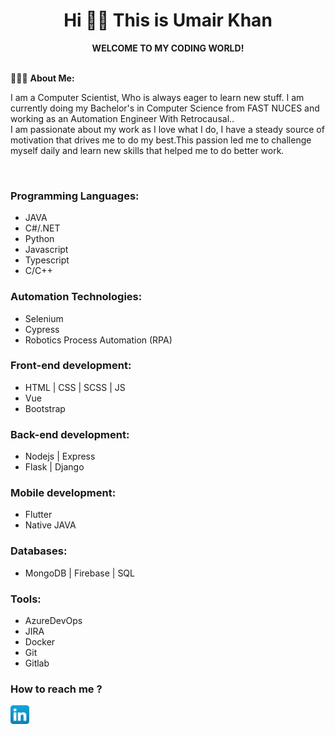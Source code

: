 # <div align="center">Hi 👋🏼 This is Umair Khan</div>
 <div align="center"><strong>WELCOME TO MY CODING WORLD!</strong></div>
<br>

👨🏽‍💻 **About Me:**
<p>I am a Computer Scientist, Who is always eager to learn new stuff. I am currently doing my Bachelor's in Computer Science from FAST NUCES and working as an Automation Engineer With Retrocausal..<br>
I am passionate about my work as I love what I do, I have a steady source of motivation that drives me to do my best.This passion led me to challenge myself daily and learn new skills that helped me to do better work. </p>
<br>

### Programming Languages:
- JAVA
- C#/.NET
- Python
- Javascript
- Typescript
- C/C++

### Automation Technologies:
- Selenium
- Cypress
- Robotics Process Automation (RPA)

### Front-end development:
- HTML | CSS | SCSS | JS
- Vue
- Bootstrap

### Back-end development:
- Nodejs | Express
- Flask | Django


### Mobile development:
- Flutter
- Native JAVA

### Databases:
- MongoDB | Firebase | SQL

### Tools:
- AzureDevOps
- JIRA
- Docker
- Git
- Gitlab

### How to reach me ?

[<img src="./linkedin_icon.png" width="30" height="30">](https://www.linkedin.com/in/mumairkhan13/)

